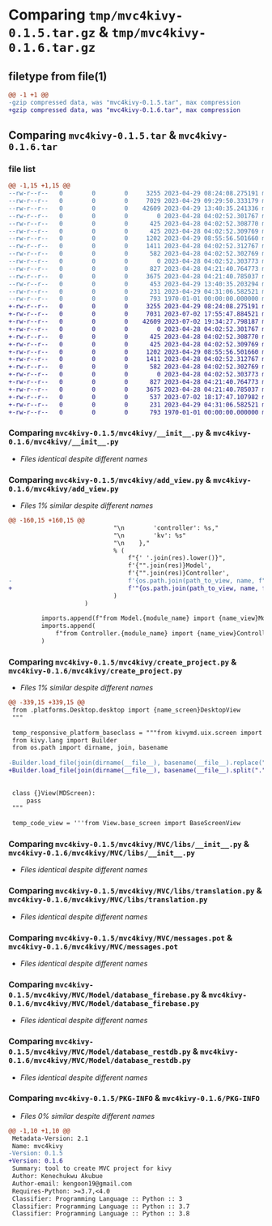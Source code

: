 # Comparing `tmp/mvc4kivy-0.1.5.tar.gz` & `tmp/mvc4kivy-0.1.6.tar.gz`

## filetype from file(1)

```diff
@@ -1 +1 @@
-gzip compressed data, was "mvc4kivy-0.1.5.tar", max compression
+gzip compressed data, was "mvc4kivy-0.1.6.tar", max compression
```

## Comparing `mvc4kivy-0.1.5.tar` & `mvc4kivy-0.1.6.tar`

### file list

```diff
@@ -1,15 +1,15 @@
--rw-r--r--   0        0        0     3255 2023-04-29 08:24:08.275191 mvc4kivy-0.1.5/mvc4kivy/__init__.py
--rw-r--r--   0        0        0     7029 2023-04-29 09:29:50.333179 mvc4kivy-0.1.5/mvc4kivy/add_view.py
--rw-r--r--   0        0        0    42609 2023-04-29 13:40:35.241336 mvc4kivy-0.1.5/mvc4kivy/create_project.py
--rw-r--r--   0        0        0        0 2023-04-28 04:02:52.301767 mvc4kivy-0.1.5/mvc4kivy/MVC/__init__.py
--rw-r--r--   0        0        0      425 2023-04-28 04:02:52.308770 mvc4kivy-0.1.5/mvc4kivy/MVC/data/locales/po/en.po
--rw-r--r--   0        0        0      425 2023-04-28 04:02:52.309769 mvc4kivy-0.1.5/mvc4kivy/MVC/data/locales/po/ru.po
--rw-r--r--   0        0        0     1202 2023-04-29 08:55:56.501660 mvc4kivy-0.1.5/mvc4kivy/MVC/libs/__init__.py
--rw-r--r--   0        0        0     1411 2023-04-28 04:02:52.312767 mvc4kivy-0.1.5/mvc4kivy/MVC/libs/translation.py
--rw-r--r--   0        0        0      582 2023-04-28 04:02:52.302769 mvc4kivy-0.1.5/mvc4kivy/MVC/messages.pot
--rw-r--r--   0        0        0        0 2023-04-28 04:02:52.303773 mvc4kivy-0.1.5/mvc4kivy/MVC/Model/__init__.py
--rw-r--r--   0        0        0      827 2023-04-28 04:21:40.764773 mvc4kivy-0.1.5/mvc4kivy/MVC/Model/database_firebase.py
--rw-r--r--   0        0        0     3675 2023-04-28 04:21:40.785037 mvc4kivy-0.1.5/mvc4kivy/MVC/Model/database_restdb.py
--rw-r--r--   0        0        0      453 2023-04-29 13:40:35.203294 mvc4kivy-0.1.5/pyproject.toml
--rw-r--r--   0        0        0      231 2023-04-29 04:31:06.582521 mvc4kivy-0.1.5/README.md
--rw-r--r--   0        0        0      793 1970-01-01 00:00:00.000000 mvc4kivy-0.1.5/PKG-INFO
+-rw-r--r--   0        0        0     3255 2023-04-29 08:24:08.275191 mvc4kivy-0.1.6/mvc4kivy/__init__.py
+-rw-r--r--   0        0        0     7031 2023-07-02 17:55:47.884521 mvc4kivy-0.1.6/mvc4kivy/add_view.py
+-rw-r--r--   0        0        0    42609 2023-07-02 19:34:27.798187 mvc4kivy-0.1.6/mvc4kivy/create_project.py
+-rw-r--r--   0        0        0        0 2023-04-28 04:02:52.301767 mvc4kivy-0.1.6/mvc4kivy/MVC/__init__.py
+-rw-r--r--   0        0        0      425 2023-04-28 04:02:52.308770 mvc4kivy-0.1.6/mvc4kivy/MVC/data/locales/po/en.po
+-rw-r--r--   0        0        0      425 2023-04-28 04:02:52.309769 mvc4kivy-0.1.6/mvc4kivy/MVC/data/locales/po/ru.po
+-rw-r--r--   0        0        0     1202 2023-04-29 08:55:56.501660 mvc4kivy-0.1.6/mvc4kivy/MVC/libs/__init__.py
+-rw-r--r--   0        0        0     1411 2023-04-28 04:02:52.312767 mvc4kivy-0.1.6/mvc4kivy/MVC/libs/translation.py
+-rw-r--r--   0        0        0      582 2023-04-28 04:02:52.302769 mvc4kivy-0.1.6/mvc4kivy/MVC/messages.pot
+-rw-r--r--   0        0        0        0 2023-04-28 04:02:52.303773 mvc4kivy-0.1.6/mvc4kivy/MVC/Model/__init__.py
+-rw-r--r--   0        0        0      827 2023-04-28 04:21:40.764773 mvc4kivy-0.1.6/mvc4kivy/MVC/Model/database_firebase.py
+-rw-r--r--   0        0        0     3675 2023-04-28 04:21:40.785037 mvc4kivy-0.1.6/mvc4kivy/MVC/Model/database_restdb.py
+-rw-r--r--   0        0        0      537 2023-07-02 18:17:47.107982 mvc4kivy-0.1.6/pyproject.toml
+-rw-r--r--   0        0        0      231 2023-04-29 04:31:06.582521 mvc4kivy-0.1.6/README.md
+-rw-r--r--   0        0        0      793 1970-01-01 00:00:00.000000 mvc4kivy-0.1.6/PKG-INFO
```

### Comparing `mvc4kivy-0.1.5/mvc4kivy/__init__.py` & `mvc4kivy-0.1.6/mvc4kivy/__init__.py`

 * *Files identical despite different names*

### Comparing `mvc4kivy-0.1.5/mvc4kivy/add_view.py` & `mvc4kivy-0.1.6/mvc4kivy/add_view.py`

 * *Files 1% similar despite different names*

```diff
@@ -160,15 +160,15 @@
                             "\n        'controller': %s,"
                             "\n        'kv': %s"
                             "\n    },"
                             % (
                                 f"{' '.join(res).lower()}",
                                 f'{"".join(res)}Model',
                                 f'{"".join(res)}Controller',
-                                f'{os.path.join(path_to_view, name, f"{module_name}.kv")}',
+                                f'"{os.path.join(path_to_view, name, f"{module_name}.kv")}"',
                             )
                     )
 
         imports.append(f"from Model.{module_name} import {name_view}Model")
         imports.append(
             f"from Controller.{module_name} import {name_view}Controller"
         )
```

### Comparing `mvc4kivy-0.1.5/mvc4kivy/create_project.py` & `mvc4kivy-0.1.6/mvc4kivy/create_project.py`

 * *Files 1% similar despite different names*

```diff
@@ -339,15 +339,15 @@
 from .platforms.Desktop.desktop import {name_screen}DesktopView
 """
 
 temp_responsive_platform_baseclass = """from kivymd.uix.screen import MDScreen
 from kivy.lang import Builder
 from os.path import dirname, join, basename
 
-Builder.load_file(join(dirname(__file__), basename(__file__).replace(".py", ".kv")))
+Builder.load_file(join(dirname(__file__), basename(__file__).split(".")[0] + ".kv"))
 
 
 class {}View(MDScreen):
     pass
 """
 
 temp_code_view = '''from View.base_screen import BaseScreenView
```

### Comparing `mvc4kivy-0.1.5/mvc4kivy/MVC/libs/__init__.py` & `mvc4kivy-0.1.6/mvc4kivy/MVC/libs/__init__.py`

 * *Files identical despite different names*

### Comparing `mvc4kivy-0.1.5/mvc4kivy/MVC/libs/translation.py` & `mvc4kivy-0.1.6/mvc4kivy/MVC/libs/translation.py`

 * *Files identical despite different names*

### Comparing `mvc4kivy-0.1.5/mvc4kivy/MVC/messages.pot` & `mvc4kivy-0.1.6/mvc4kivy/MVC/messages.pot`

 * *Files identical despite different names*

### Comparing `mvc4kivy-0.1.5/mvc4kivy/MVC/Model/database_firebase.py` & `mvc4kivy-0.1.6/mvc4kivy/MVC/Model/database_firebase.py`

 * *Files identical despite different names*

### Comparing `mvc4kivy-0.1.5/mvc4kivy/MVC/Model/database_restdb.py` & `mvc4kivy-0.1.6/mvc4kivy/MVC/Model/database_restdb.py`

 * *Files identical despite different names*

### Comparing `mvc4kivy-0.1.5/PKG-INFO` & `mvc4kivy-0.1.6/PKG-INFO`

 * *Files 0% similar despite different names*

```diff
@@ -1,10 +1,10 @@
 Metadata-Version: 2.1
 Name: mvc4kivy
-Version: 0.1.5
+Version: 0.1.6
 Summary: tool to create MVC project for kivy
 Author: Kenechukwu Akubue
 Author-email: kengoon19@gmail.com
 Requires-Python: >=3.7,<4.0
 Classifier: Programming Language :: Python :: 3
 Classifier: Programming Language :: Python :: 3.7
 Classifier: Programming Language :: Python :: 3.8
```

